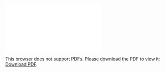 <object data="christ-in-song/CIS1908pdfs/224.pdf" type="application/pdf" width="100%" height="1024px">
    <embed src="christ-in-song/CIS1908pdfs/224.pdf">
        <p>This browser does not support PDFs. Please download the PDF to view it: <a href="christ-in-song/CIS1908pdfs/224.pdf">Download PDF</a>.</p>
    </embed>
</object>

